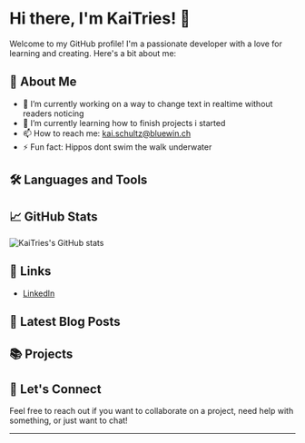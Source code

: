 # Hi there, I'm KaiTries! 👋

Welcome to my GitHub profile! I'm a passionate developer with a love for learning and creating. Here's a bit about me:

## 🚀 About Me

- 🔭 I’m currently working on a way to change text in realtime without readers noticing
- 🌱 I’m currently learning how to finish projects i started 
- 📫 How to reach me: kai.schultz@bluewin.ch
- ⚡ Fun fact: Hippos dont swim the walk underwater

## 🛠️ Languages and Tools

<!-- Tools list start -->
<!-- Tools list end -->

## 📈 GitHub Stats

![KaiTries's GitHub stats](https://github-readme-stats.vercel.app/api?username=KaiTries&show_icons=true&theme=radical)

## 🔗 Links

- [LinkedIn](https://www.linkedin.com/in/kai-valentin-schultz-8a3031172/)

## 📝 Latest Blog Posts

<!-- BLOG-POST-LIST:START -->
<!-- BLOG-POST-LIST:END -->

## 📚 Projects



## 🤝 Let's Connect

Feel free to reach out if you want to collaborate on a project, need help with something, or just want to chat!

---
